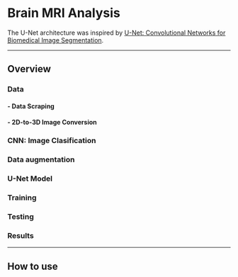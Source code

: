 # Brain MRI Analysis

The U-Net architecture was inspired by [U-Net: Convolutional Networks for Biomedical Image Segmentation](http://lmb.informatik.uni-freiburg.de/people/ronneber/u-net/).

---

## Overview

### Data

#### - Data Scraping
#### - 2D-to-3D Image Conversion

### CNN: Image Clasification

### Data augmentation


### U-Net Model


### Training

### Testing


### Results


---

## How to use






